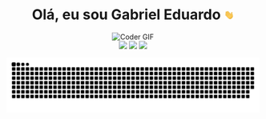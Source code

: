 <h1 align="center"> Olá, eu sou Gabriel Eduardo <img src="https://github.com/milena-ramiro/milena-ramiro/blob/main/gifs/wave.gif" width="20px"> </h1>

<div align="center">
<img src="https://media.giphy.com/media/2IudUHdI075HL02Pkk/giphy.gif" alt="Coder GIF" width="500"> 
</div>

<div align="center" valign="top"> 
    <a href="https://www.linkedin.com/in/gabriel-oliveira-a4567b211" target="_blank"><img src="https://img.shields.io/badge/-LinkedIn-%230077B5?style=for-the-badge&logo=linkedin&logoColor=white" target="_blank"></a>
    <a href="https://www.instagram.com/vitinho.f_/" target="_blank"><img src="https://img.shields.io/badge/-Instagram-%23E4405F?style=for-the-badge&logo=instagram&logoColor=white" target="_blank"></a>
    <a href="https://t.me/gabrieloliveira_7" target="_blank"><img src="https://img.shields.io/badge/Telegram-2CA5E0?style=for-the-badge&logo=telegram&logoColor=white" target="_blank"></a> 
      
<div align="center">

  ![Snake animation](https://github.com/VictorFreitass1/VictorFreitass1/blob/output/github-contribution-grid-snake.svg)
  
</div>
